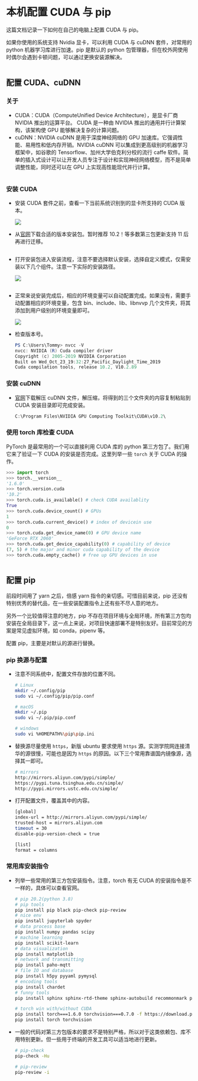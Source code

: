 # 本机配置 CUDA 与 pip

这篇文档记录一下如何在自己的电脑上配置 CUDA 与 pip。

如果你使用的系统支持 Nvidia 显卡，可以利用 CUDA 与 cuDNN 套件，对常用的 python 机器学习库进行加速。pip 是默认的 python 包管理器，但在校外网使用时偶尔会遇到卡顿问题，可以通过更换安装源解决。

```note:: 用 N 卡加速机器学习。套件包含 CUDA、cuDNN 等。配置 pip，记录常用包的安装指令。

```

## 配置 CUDA、cuDNN

### 关于

-   CUDA：CUDA（ComputeUnified Device Architecture），是显卡厂商 NVIDIA 推出的运算平台。 CUDA 是一种由 NVIDIA 推出的通用并行计算架构，该架构使 GPU 能够解决复杂的计算问题。
-   cuDNN：NVIDIA cuDNN 是用于深度神经网络的 GPU 加速库。它强调性能、易用性和低内存开销。NVIDIA cuDNN 可以集成到更高级别的机器学习框架中，如谷歌的 Tensorflow、加州大学伯克利分校的流行 caffe 软件。简单的插入式设计可以让开发人员专注于设计和实现神经网络模型，而不是简单调整性能，同时还可以在 GPU 上实现高性能现代并行计算。

```note:: 一般来说，安装完 CUDA 也需要进一步安装 cuDNN 套件。

```

### 安装 CUDA

-   安装 CUDA 套件之前，查看一下当前系统识别到的显卡所支持的 CUDA 版本。

    ![](../../assets/img/cuda_support_version.png)

-   从[官网](https://developer.nvidia.com/cuda-toolkit)下载合适的版本安装包。暂时推荐 10.2！等多数第三包更新支持 11 后再进行迁移。

    ```warning:: 20201201，目前最新的 CUDA 版本号为 11.1，但仍然推荐使用上一个大版本最后的稳定版本，目前为 10.2。

    ```

-   打开安装包进入安装流程，注意不要选择默认安装，选择自定义模式，仅需安装以下几个组件。注意一下实际的安装路径。

    ![](../../assets/img/install_cuda_win.jpg)

    ```warning:: 请勿选择默认的安装模式，进行勾选其中 CUDA 部分组件即可。

    ```

-   正常来说安装完成后，相应的环境变量可以自动配置完成。如果没有，需要手动配置相应的环境变量，包含 bin、include、lib、libnvvp 几个文件夹，将其添加到用户级别的环境变量即可。

    ![](../../assets/img/env_win.jpg)

-   检查版本号。

    ```powershell
    PS C:\Users\Tommy> nvcc -V
    nvcc: NVIDIA (R) Cuda compiler driver
    Copyright (c) 2005-2019 NVIDIA Corporation
    Built on Wed_Oct_23_19:32:27_Pacific_Daylight_Time_2019
    Cuda compilation tools, release 10.2, V10.2.89
    ```

### 安装 cuDNN

-   [官网](https://developer.nvidia.com/rdp/cudnn-download)下载解压 cuDNN 文件，解压缩，将得到的三个文件夹的内容复制粘贴到 CUDA 安装目录即可完成安装。

    ```powershell
    C:\Program Files\NVIDIA GPU Computing Toolkit\CUDA\v10.2\
    ```

### 使用 torch 库检查 CUDA

PyTorch 是最常用的一个可以直接利用 CUDA 库的 python 第三方包了。我们用它来了验证一下 CUDA 的安装是否完成。这里列举一些 `torch` 关于 CUDA 的操作。

```python
>>> import torch
>>> torch.__version__
'1.6.0'
>>> torch.version.cuda
'10.2'
>>> torch.cuda.is_available() # check CUDA availablity
True
>>> torch.cuda.device_count() # GPUs
1
>>> torch.cuda.current_device() # index of devicein use
0
>>> torch.cuda.get_device_name(0) # GPU device name
'GeForce RTX 2060'
>>> torch.cuda.get_device_capability(0) # capability of device
(7, 5) # the major and minor cuda capability of the device
>>> torch.cuda.empty_cache() # free up GPU devices in use
```

```note:: 这是在终端中的 python 交互库中完成的。直接在终端中输入 python 即可进入。

```

## 配置 pip

前段时间用了 yarn 之后，倍感 yarn 指令的亲切感。可惜目前来说，pip 还没有特别优秀的替代品，在一些安装配置指令上还有些不尽人意的地方。

另外一个比较值得注意的地方，pip 不存在项目环境与全局环境，所有第三方包均安装在全局目录下，这一点上来说，对项目快速部署不是特别友好。目前常见的方案是常见虚拟环境，如 conda，pipenv 等。

配置 pip，主要是对默认的源进行替换。

### pip 换源与配置

-   注意不同系统中，配置文件存放的位置不同。

    ```sh
    # Linux
    mkdir ~/.config/pip
    sudo vi ~/.config/pip/pip.conf

    # macOS
    mkdir ~/.pip
    sudo vi ~/.pip/pip.conf

    # windows
    sudo vi %HOMEPATH%\pip\pip.ini
    ```

-   替换源尽量使用 `https`，新版 ubuntu 要求使用 `https` 源。实测学院网连接清华的源很慢，可能也是因为 `https` 的原因。以下三个常用靠谱国内镜像源，选择其一即可。

    ```sh
    # mirrors
    http://mirrors.aliyun.com/pypi/simple/
    https://pypi.tuna.tsinghua.edu.cn/simple/
    http://pypi.mirrors.ustc.edu.cn/simple/
    ```

-   打开配置文件，覆盖其中的内容。

    ```sh
    [global]
    index-url = http://mirrors.aliyun.com/pypi/simple/
    trusted-host = mirrors.aliyun.com
    timeout = 30
    disable-pip-version-check = true

    [list]
    format = columns
    ```

### 常用库安装指令

-   列举一些常用的第三方包安装指令。注意，torch 有无 CUDA 的安装指令是不一样的，具体可以查看官网。

    ```sh
    # pip 20.2(python 3.8)
    # pip tools
    pip install pip black pip-check pip-review
    # nice env
    pip install jupyterlab spyder
    # data process base
    pip install numpy pandas scipy
    # machine learning
    pip install scikit-learn
    # data visualization
    pip install matplotlib
    # network and transmitting
    pip install paho-mqtt
    # file IO and database
    pip install h5py pyyaml pymysql
    # encoding tools
    pip install chardet
    # funny tools
    pip install sphinx sphinx-rtd-theme sphinx-autobuild recommonmark prettytable

    # torch win with/without CUDA
    pip install torch===1.6.0 torchvision===0.7.0 -f https://download.pytorch.org/whl/torch_stable.html
    pip install torch torchvision
    ```

-   一般的代码对第三方包版本的要求不是特别严格，所以对于这类依赖包、库不用特别更新。但一些用于终端的开发工具可以适当地进行更新。

    ```sh
    # pip-check
    pip-check -Hu

    # pip-review
    pip-review -i
    ```
